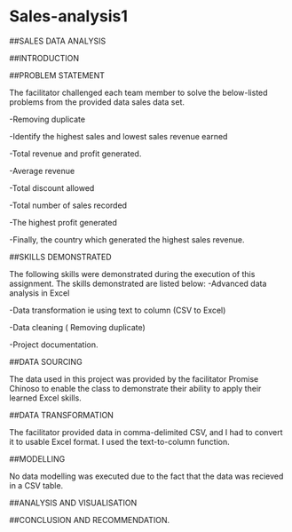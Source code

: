 # Sales-analysis1

##SALES DATA ANALYSIS

##INTRODUCTION

##PROBLEM STATEMENT

The facilitator challenged each team member to solve the below-listed problems from the provided data sales data set.

-Removing duplicate

-Identify the highest sales and lowest sales revenue earned 

-Total revenue and profit generated.

-Average revenue

-Total discount allowed

-Total number of sales recorded

-The highest profit generated 

-Finally, the country which generated the highest sales revenue.

##SKILLS DEMONSTRATED

The following skills were demonstrated during the execution of this assignment. The skills demonstrated are listed below:
-Advanced data analysis in Excel

-Data transformation ie using text to column (CSV to Excel)

-Data cleaning ( Removing duplicate)

-Project documentation.


##DATA SOURCING

The data used in this project was provided by the facilitator Promise Chinoso to enable the class to demonstrate their ability to apply their learned Excel skills.

##DATA TRANSFORMATION

The facilitator provided data in comma-delimited CSV, and I had to convert it to usable Excel format. I used the text-to-column function.

##MODELLING

No data modelling was executed due to the fact that the data was recieved in a CSV table.

##ANALYSIS AND VISUALISATION

##CONCLUSION AND RECOMMENDATION.
